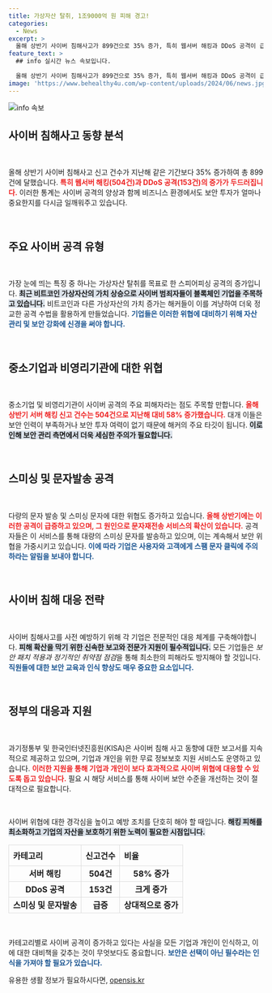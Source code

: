 ```yaml
---
title: 가상자산 탈취, 1조9000억 원 피해 경고!
categories:
  - News
excerpt: >
  올해 상반기 사이버 침해사고가 899건으로 35% 증가, 특히 웹서버 해킹과 DDoS 공격이 급증했습니다. 블록체인 공격과 중소기업 노린 해킹 피해가 커지며, 기업들은 보안 강화를 위한 즉각적인 대응이 필요합니다.
feature_text: >
  ## info 실시간 뉴스 속보입니다.

  올해 상반기 사이버 침해사고가 899건으로 35% 증가, 특히 웹서버 해킹과 DDoS 공격이 급증했습니다. 블록체인 공격과 중소기업 노린 해킹 피해가 커지며, 기업들은 보안 강화를 위한 즉각적인 대응이 필요합니다.
image: 'https://www.behealthy4u.com/wp-content/uploads/2024/06/news.jpg'
---
```


<p><img src="https://www.behealthy4u.com/wp-content/uploads/2024/06/news.jpg" alt="info 속보" /></p>

<h2 data-ke-size="size26">사이버 침해사고 동향 분석</h2>

<p data-ke-size="size16">&nbsp;</p>

<p>올해 상반기 사이버 침해사고 신고 건수가 지난해 같은 기간보다 35% 증가하여 총 899건에 달했습니다. <b><span style="color: #ee2323;">특히 웹서버 해킹(504건)과 DDoS 공격(153건)의 증가가 두드러집니다.</span></b> 이러한 통계는 사이버 공격의 양상과 함께 비즈니스 환경에서도 보안 투자가 얼마나 중요한지를 다시금 일깨워주고 있습니다. </p>

<p data-ke-size="size16">&nbsp;</p>

<h2 data-ke-size="size26">주요 사이버 공격 유형</h2>

<p data-ke-size="size16">&nbsp;</p>

<p>가장 눈에 띄는 특징 중 하나는 가상자산 탈취를 목표로 한 스피어피싱 공격의 증가입니다. <b><span style="background-color: #21538527;">최근 비트코인 가상자산의 가치 상승으로 사이버 범죄자들이 블록체인 기업을 주목하고 있습니다.</span></b> 비트코인과 다른 가상자산의 가치 증가는 해커들이 이를 겨냥하여 더욱 정교한 공격 수법을 활용하게 만들었습니다. <b><span style="color: #1a5490;">기업들은 이러한 위협에 대비하기 위해 자산 관리 및 보안 강화에 신경을 써야 합니다.</span></b> </p>

<p data-ke-size="size16">&nbsp;</p>

<h2 data-ke-size="size26">중소기업과 비영리기관에 대한 위협</h2>

<p data-ke-size="size16">&nbsp;</p>

<p>중소기업 및 비영리기관이 사이버 공격의 주요 피해자라는 점도 주목할 만합니다. <b><span style="color: #ee2323;">올해 상반기 서버 해킹 신고 건수는 504건으로 지난해 대비 58% 증가했습니다.</span></b> 대개 이들은 보안 인력이 부족하거나 보안 투자 여력이 없기 때문에 해커의 주요 타깃이 됩니다. <b><span style="background-color: #21538527;">이로 인해 보안 관리 측면에서 더욱 세심한 주의가 필요합니다.</span></b></p>

<p data-ke-size="size16">&nbsp;</p>

<h2 data-ke-size="size26">스미싱 및 문자발송 공격</h2>

<p data-ke-size="size16">&nbsp;</p>

<p>다량의 문자 발송 및 스미싱 문자에 대한 위협도 증가하고 있습니다. <b><span style="color: #ee2323;">올해 상반기에는 이러한 공격이 급증하고 있으며, 그 원인으로 문자재전송 서비스의 확산이 있습니다.</span></b> 공격자들은 이 서비스를 통해 대량의 스미싱 문자를 발송하고 있으며, 이는 계속해서 보안 위협을 가중시키고 있습니다. <b><span style="color: #1a5490;">이에 따라 기업은 사용자와 고객에게 스팸 문자 클릭에 주의하라는 알림을 보내야 합니다.</span></b></p>

<p data-ke-size="size16">&nbsp;</p>

<h2 data-ke-size="size26">사이버 침해 대응 전략</h2>

<p data-ke-size="size16">&nbsp;</p>

<p>사이버 침해사고를 사전 예방하기 위해 각 기업은 전문적인 대응 체계를 구축해야합니다. <b><span style="background-color: #21538527;">피해 확산을 막기 위한 신속한 보고와 전문가 지원이 필수적입니다.</span></b> 모든 기업들은 <em>보안 패치 적용과 정기적인 취약점 점검</em>을 통해 최소한의 피해라도 방지해야 할 것입니다. <b><span style="color: #1a5490;">직원들에 대한 보안 교육과 인식 향상도 매우 중요한 요소입니다.</span></b></p>

<p data-ke-size="size16">&nbsp;</p>

<h2 data-ke-size="size26">정부의 대응과 지원</h2>

<p data-ke-size="size16">&nbsp;</p>

<p>과기정통부 및 한국인터넷진흥원(KISA)은 사이버 침해 사고 동향에 대한 보고서를 지속적으로 제공하고 있으며, 기업과 개인을 위한 무료 정보보호 지원 서비스도 운영하고 있습니다. <b><span style="color: #ee2323;">이러한 지원을 통해 기업과 개인이 보다 효과적으로 사이버 위협에 대응할 수 있도록 돕고 있습니다.</span></b> 필요 시 해당 서비스를 통해 사이버 보안 수준을 개선하는 것이 절대적으로 필요합니다.</p>

<p data-ke-size="size16">&nbsp;</p>

<p>사이버 위협에 대한 경각심을 높이고 예방 조치를 단호히 해야 할 때입니다. <b><span style="background-color: #21538527;">해킹 피해를 최소화하고 기업의 자산을 보호하기 위한 노력이 필요한 시점입니다.</span></b> </p>

<table style="width: 100%; border-collapse: collapse;">
    <tr>
        <th style="border: 1px solid #dddddd; text-align: left; padding: 8px;">카테고리</th>
        <th style="border: 1px solid #dddddd; text-align: left; padding: 8px;">신고건수</th>
        <th style="border: 1px solid #dddddd; text-align: left; padding: 8px;">비율</th>
    </tr>
    <tr>
        <td style="border: 1px solid #dddddd; text-align: center; height: 17px;"><b>서버 해킹</b></td>
        <td style="border: 1px solid #dddddd; text-align: center; height: 17px;"><b>504건</b></td>
        <td style="border: 1px solid #dddddd; text-align: center; height: 17px;"><b>58% 증가</b></td>
    </tr>
    <tr>
        <td style="border: 1px solid #dddddd; text-align: center; height: 17px;"><b>DDoS 공격</b></td>
        <td style="border: 1px solid #dddddd; text-align: center; height: 17px;"><b>153건</b></td>
        <td style="border: 1px solid #dddddd; text-align: center; height: 17px;"><b>크게 증가</b></td>
    </tr>
    <tr>
        <td style="border: 1px solid #dddddd; text-align: center; height: 17px;"><b>스미싱 및 문자발송</b></td>
        <td style="border: 1px solid #dddddd; text-align: center; height: 17px;"><b>급증</b></td>
        <td style="border: 1px solid #dddddd; text-align: center; height: 17px;"><b>상대적으로 증가</b></td>
    </tr>
</table>

<p data-ke-size="size16">&nbsp;</p>

<p>카테고리별로 사이버 공격이 증가하고 있다는 사실을 모든 기업과 개인이 인식하고, 이에 대한 대비책을 갖추는 것이 무엇보다도 중요합니다. <b><span style="color: #1a5490;">보안은 선택이 아닌 필수라는 인식을 가져야 할 필요가 있습니다.</span></b></p>
유용한 생활 정보가 필요하시다면, <a href="https://opensis.kr" rel="dofollow">opensis.kr</a>


